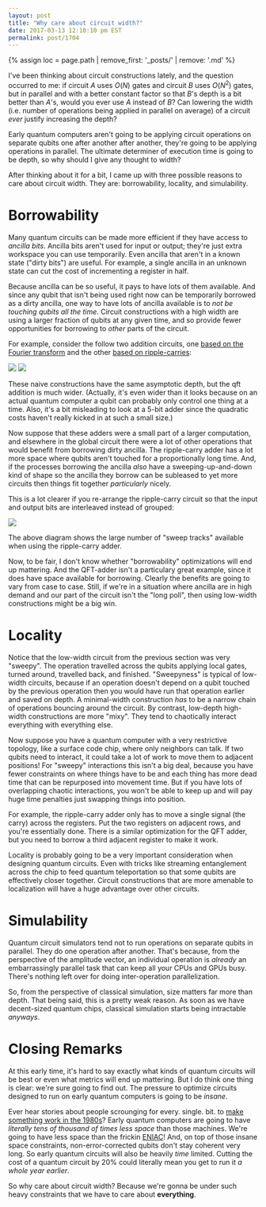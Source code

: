 ```yaml
---
layout: post
title: "Why care about circuit width?"
date: 2017-03-13 12:10:10 pm EST
permalink: post/1704
---
```


{% assign loc = page.path | remove_first: '_posts/' | remove: '.md' %}

I've been thinking about circuit constructions lately, and the question occurred to me:
if circuit $A$ uses $O(N)$ gates and circuit $B$ uses $O(N^2)$ gates, but in parallel and with a better constant factor so that $B$'s depth is a bit better than $A$'s, would you ever use $A$ instead of $B$?
Can lowering the width (i.e. number of operations being applied in parallel on average) of a circuit *ever* justify increasing the depth?

Early quantum computers aren't going to be applying circuit operations on separate qubits one after another after another, they're going to be applying operations in parallel.
The ultimate determiner of execution time is going to be depth, so why should I give any thought to width?

After thinking about it for a bit, I came up with three possible reasons to care about circuit width.
They are: borrowability, locality, and simulability.

# Borrowability

Many quantum circuits can be made more efficient if they have access to *ancilla bits*.
Ancilla bits aren't used for input or output; they're just extra workspace you can use temporarily.
Even ancilla that aren't in a known state ("dirty bits") are useful.
For example, a single ancilla in an unknown state can cut the cost of incrementing a register in half.

Because ancilla can be so useful, it pays to have lots of them available.
And since any qubit that isn't being used right now can be temporarily borrowed as a dirty ancilla, one way to have lots of ancilla available is to *not be touching qubits all the time*.
Circuit constructions with a high width are using a larger fraction of qubits at any given time, and so provide fewer opportunities for borrowing to *other* parts of the circuit.

For example, consider the follow two addition circuits, one [based on the Fourier transform](https://arxiv.org/abs/quant-ph/0008033) and the other [based on ripple-carries](http://dl.acm.org/citation.cfm?id=2011672):

<img style="max-width:100%;" src="/assets/{{ loc }}/qft-addition.png"/>

<img style="max-width:100%;" src="/assets/{{ loc }}/ripple-addition.png"/>

These naive constructions have the same asymptotic depth, but the qft addition is much wider.
(Actually, it's even wider than it looks because on an actual quantum computer a qubit can probably only control one thing at a time.
Also, it's a bit misleading to look at a 5-bit adder since the quadratic costs haven't really kicked in at such a small size.)

Now suppose that these adders were a small part of a larger computation, and elsewhere in the global circuit there were a lot of other operations that would benefit from borrowing dirty ancilla.
The ripple-carry adder has a lot more space where qubits aren't touched for a proportionally long time.
And, if the processes borrowing the ancilla *also* have a sweeping-up-and-down kind of shape so the ancilla they borrow can be subleased to yet more circuits then things fit together *particularly* nicely.

This is a lot clearer if you re-arrange the ripple-carry circuit so that the input and output bits are interleaved instead of grouped:

<img style="max-width:100%;" src="/assets/{{ loc }}/ripple-borrow.png"/>

The above diagram shows the large number of "sweep tracks" available when using the ripple-carry adder.

Now, to be fair, I don't know whether "borrowability" optimizations will end up mattering.
And the QFT-adder isn't a particulary great example, since it does have space available for borrowing.
Clearly the benefits are going to vary from case to case.
Still, if we're in a situation where ancilla are in high demand and our part of the circuit isn't the "long poll", then using low-width constructions might be a big win.

# Locality

Notice that the low-width circuit from the previous section was very "sweepy".
The operation travelled across the qubits applying local gates, turned around, travelled back, and finished.
"Sweepyness" is typical of low-width circuits, because if an operation doesn't depend on a qubit touched by the previous operation then you would have run that operation earlier and saved on depth.
A minimal-width construction *has* to be a narrow chain of operations bouncing around the circuit.
By contrast, low-depth high-width constructions are more "mixy".
They tend to chaotically interact everything with everything else.

Now suppose you have a quantum computer with a very restrictive topology, like a surface code chip, where only neighbors can talk.
If two qubits need to interact, it could take a lot of work to move them to adjacent positions!
For "sweepy" interactions this isn't a big deal, because you have fewer constraints on where things have to be and each thing has more dead time that can be repurposed into movement time.
But if you have lots of overlapping chaotic interactions, you won't be able to keep up and will pay huge time penalties just swapping things into position.

For example, the ripple-carry adder only has to move a single signal (the carry) across the registers.
Put the two registers on adjacent rows, and you're essentially done.
There is a similar optimization for the QFT adder, but you need to borrow a third adjacent register to make it work.

Locality is probably going to be a very important consideration when designing quantum circuits.
Even with tricks like streaming entanglement across the chip to feed quantum teleportation so that some qubits are effectively closer together.
Circuit constructions that are more amenable to localization will have a huge advantage over other circuits.

# Simulability

Quantum circuit simulators tend not to run operations on separate qubits in parallel.
They do one operation after another.
That's because, from the perspective of the amplitude vector, an individual operation is *already* an embarrassingly parallel task that can keep all your CPUs and GPUs busy.
There's nothing left over for doing inter-operation parallelization.

So, from the perspective of classical simulation, size matters far more than depth.
That being said, this is a pretty weak reason.
As soon as we have decent-sized quantum chips, classical simulation starts being intractable *anyways*.

# Closing Remarks

At this early time, it's hard to say exactly what kinds of quantum circuits will be best or even what metrics will end up mattering.
But I do think one thing is clear: we're sure going to find out.
The pressure to optimize circuits designed to run on early quantum computers is going to be *insane*.

Ever hear stories about people scrounging for every. single. bit. to [make something work in the 1980s](http://prog21.dadgum.com/29.html)?
Early quantum computers are going to have *literally tens of thousand of times less space* than those machines.
We're going to have less space than the frickin [ENIAC](https://en.wikipedia.org/wiki/ENIAC)!
And, on top of those insane space constraints, non-error-corrected qubits don't stay coherent very long.
So early quantum circuits will also be heavily *time* limited.
Cutting the cost of a quantum circuit by 20% could literally mean you get to run it *a whole year earlier*.

So why care about circuit width?
Because we're gonna be under such heavy constraints that we have to care about **everything**.

